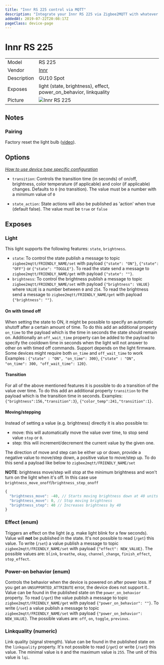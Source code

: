 ```yaml
---
title: "Innr RS 225 control via MQTT"
description: "Integrate your Innr RS 225 via Zigbee2MQTT with whatever smart home infrastructure you are using without the vendor's bridge or gateway."
addedAt: 2019-07-22T20:08:17Z
pageClass: device-page
---
```


<!-- !!!! -->
<!-- ATTENTION: This file is auto-generated through docgen! -->
<!-- You can only edit the "Notes"-Section between the two comment lines "Notes BEGIN" and "Notes END". -->
<!-- Do not use h1 or h2 heading within "## Notes"-Section. -->
<!-- !!!! -->

# Innr RS 225

|     |     |
|-----|-----|
| Model | RS 225  |
| Vendor  | [Innr](/supported-devices/#v=Innr)  |
| Description | GU10 Spot |
| Exposes | light (state, brightness), effect, power_on_behavior, linkquality |
| Picture | ![Innr RS 225](https://www.zigbee2mqtt.io/images/devices/RS-225.png) |


<!-- Notes BEGIN: You can edit here. Add "## Notes" headline if not already present. -->
## Notes


### Pairing
Factory reset the light bulb ([video](https://www.youtube.com/watch?v=4zkpZSv84H4)).
<!-- Notes END: Do not edit below this line -->



## Options
*[How to use device type specific configuration](../guide/configuration/devices-groups.md#specific-device-options)*

* `transition`: Controls the transition time (in seconds) of on/off, brightness, color temperature (if applicable) and color (if applicable) changes. Defaults to `0` (no transition). The value must be a number with a minimum value of `0`

* `state_action`: State actions will also be published as 'action' when true (default false). The value must be `true` or `false`


## Exposes

### Light 
This light supports the following features: `state`, `brightness`.
- `state`: To control the state publish a message to topic `zigbee2mqtt/FRIENDLY_NAME/set` with payload `{"state": "ON"}`, `{"state": "OFF"}` or `{"state": "TOGGLE"}`. To read the state send a message to `zigbee2mqtt/FRIENDLY_NAME/get` with payload `{"state": ""}`.
- `brightness`: To control the brightness publish a message to topic `zigbee2mqtt/FRIENDLY_NAME/set` with payload `{"brightness": VALUE}` where `VALUE` is a number between `0` and `254`. To read the brightness send a message to `zigbee2mqtt/FRIENDLY_NAME/get` with payload `{"brightness": ""}`.

#### On with timed off
When setting the state to ON, it might be possible to specify an automatic shutoff after a certain amount of time. To do this add an additional property `on_time` to the payload which is the time in seconds the state should remain on.
Additionally an `off_wait_time` property can be added to the payload to specify the cooldown time in seconds when the light will not answer to other on with timed off commands.
Support depends on the light firmware. Some devices might require both `on_time` and `off_wait_time` to work
Examples : `{"state" : "ON", "on_time": 300}`, `{"state" : "ON", "on_time": 300, "off_wait_time": 120}`.

#### Transition
For all of the above mentioned features it is possible to do a transition of the value over time. To do this add an additional property `transition` to the payload which is the transition time in seconds.
Examples: `{"brightness":156,"transition":3}`, `{"color_temp":241,"transition":1}`.

#### Moving/stepping
Instead of setting a value (e.g. brightness) directly it is also possible to:
- move: this will automatically move the value over time, to stop send value `stop` or `0`.
- step: this will increment/decrement the current value by the given one.

The direction of move and step can be either up or down, provide a negative value to move/step down, a positive value to move/step up.
To do this send a payload like below to `zigbee2mqtt/FRIENDLY_NAME/set`

**NOTE**: brightness move/step will stop at the minimum brightness and won't turn on the light when it's off. In this case use `brightness_move_onoff`/`brightness_step_onoff`
````js
{
  "brightness_move": -40, // Starts moving brightness down at 40 units per second
  "brightness_move": 0, // Stop moving brightness
  "brightness_step": 40 // Increases brightness by 40
}
````

### Effect (enum)
Triggers an effect on the light (e.g. make light blink for a few seconds).
Value will **not** be published in the state.
It's not possible to read (`/get`) this value.
To write (`/set`) a value publish a message to topic `zigbee2mqtt/FRIENDLY_NAME/set` with payload `{"effect": NEW_VALUE}`.
The possible values are: `blink`, `breathe`, `okay`, `channel_change`, `finish_effect`, `stop_effect`.

### Power-on behavior (enum)
Controls the behavior when the device is powered on after power loss. If you get an `UNSUPPORTED_ATTRIBUTE` error, the device does not support it..
Value can be found in the published state on the `power_on_behavior` property.
To read (`/get`) the value publish a message to topic `zigbee2mqtt/FRIENDLY_NAME/get` with payload `{"power_on_behavior": ""}`.
To write (`/set`) a value publish a message to topic `zigbee2mqtt/FRIENDLY_NAME/set` with payload `{"power_on_behavior": NEW_VALUE}`.
The possible values are: `off`, `on`, `toggle`, `previous`.

### Linkquality (numeric)
Link quality (signal strength).
Value can be found in the published state on the `linkquality` property.
It's not possible to read (`/get`) or write (`/set`) this value.
The minimal value is `0` and the maximum value is `255`.
The unit of this value is `lqi`.


